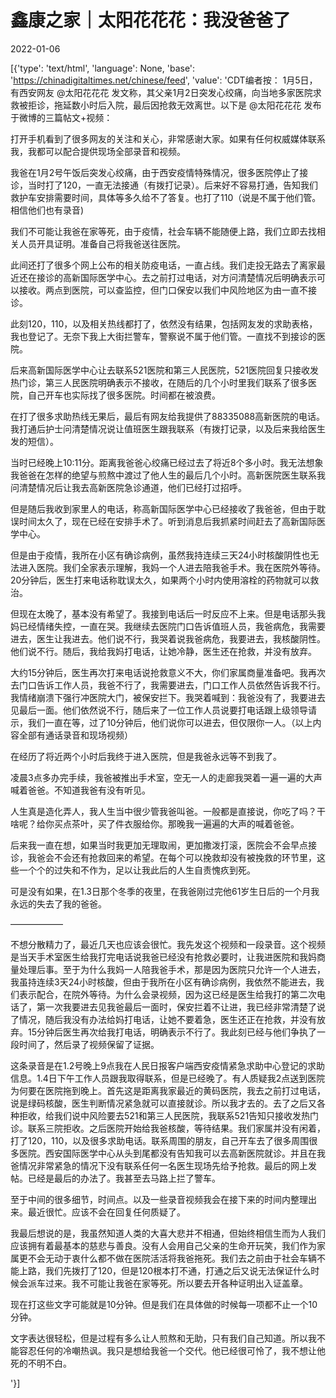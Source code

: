 # 鑫康之家｜太阳花花花：我没爸爸了

2022-01-06

[{'type': 'text/html', 'language': None, 'base': 'https://chinadigitaltimes.net/chinese/feed', 'value': 'CDT编者按： 1月5日，有西安网友 @太阳花花花 发文称，其父亲1月2日突发心绞痛，向当地多家医院求救被拒诊，拖延数小时后入院，最后因抢救无效离世。以下是 @太阳花花花 发布于微博的三篇帖文+视频：

打开手机看到了很多网友的关注和关心，非常感谢大家。如果有任何权威媒体联系我，我都可以配合提供现场全部录音和视频。

我爸在1月2号午饭后突发心绞痛，由于西安疫情特殊情况，很多医院停止了接诊，当时打了120，一直无法接通（有拨打记录）。后来好不容易打通，告知我们救护车安排需要时间，具体等多久给不了答复。也打了110（说是不属于他们管。相信他们也有录音)

我们不可能让我爸在家等死，由于疫情，社会车辆不能随便上路，我们立即去找相关人员开具证明。准备自己将我爸送往医院。



此间还打了很多个网上公布的相关防疫电话，一直占线。我们走投无路去了离家最近还在接诊的高新国际医学中心。去之前打过电话，对方问清楚情况后明确表示可以接收。两点到医院，可以查监控，但门口保安以我们中风险地区为由一直不接诊。

此刻120，110，以及相关热线都打了，依然没有结果，包括网友发的求助表格，我也登记了。无奈下我上大街拦警车，警察说不属于他们管。一直找不到接诊的医院。

后来高新国际医学中心让去联系521医院和第三人民医院，521医院回复只接收发热门诊，第三人民医院明确表示不接收，在随后的几个小时里我们联系了很多医院，自己开车也实际找了很多医院。时间都在被浪费。

在打了很多求助热线无果后，最后有网友给我提供了88335088高新医院的电话。我打通后护士问清楚情况说让值班医生跟我联系（有拨打记录，以及后来我给医生发的短信）。

当时已经晚上10:11分。距离我爸爸心绞痛已经过去了将近8个多小时。我无法想象我爸爸在怎样的绝望与煎熬中渡过了他人生的最后几个小时。高新医院医生联系我问清楚情况后让我去高新医院急诊通道，他们已经打过招呼。

但是随后我收到家里人的电话，称高新国际医学中心已经接收了我爸爸，但由于耽误时间太久了，现在已经在安排手术了。听到消息后我抓紧时间赶去了高新国际医学中心。

但是由于疫情，我所在小区有确诊病例，虽然我持连续三天24小时核酸阴性也无法进入医院。我们全家表示理解，我妈一个人进去陪我爸手术。我在医院外等待。20分钟后，医生打来电话称耽误太久，如果两个小时内使用溶栓的药物就可以救治。

但现在太晚了，基本没有希望了。我接到电话后一时反应不上来。但是电话那头我妈已经情绪失控，一直在哭。我继续去医院门口告诉值班人员，我爸病危，我需要进去，医生让我进去。他们说不行，我哭着说我爸病危，我要进去，我核酸阴性。他们说不行。随后，我给我妈打电话，让她冷静，医生还在抢救，并没有放弃。

大约15分钟后，医生再次打来电话说抢救意义不大，你们家属商量准备吧。我再次去门口告诉工作人员，我爸不行了，我需要进去，门口工作人员依然告诉我不行。我情绪崩溃下强行冲医院大门，被保安拦下。我哭着喊到：我爸没有了，我要进去见最后一面。他们依然说不行，随后来了一位工作人员说要打电话跟上级领导请示，我们一直在等，过了10分钟后，他们说你可以进去，但仅限你一人。（以上内容全部有通话录音和现场视频）

在经历了将近两个小时后我终于进入医院，但是我爸永远等不到我了。

凌晨3点多办完手续，我爸被推出手术室，空无一人的走廊我哭着一遍一遍的大声喊着爸爸。不知道我爸有没有听见。

人生真是造化弄人，我人生当中很少管我爸叫爸。一般都是直接说，你吃了吗？干啥呢？给你买点茶叶，买了件衣服给你。那晚我一遍遍的大声的喊着爸爸。

后来我一直在想，如果当时我更加无理取闹，更加撒泼打滚，医院会不会早点接诊，我爸会不会还有抢救回来的希望。在每个可以挽救却没有被挽救的环节里，这些一个个的过失和不作为，足以让我此后的人生自责愧疚到死。

可是没有如果，在1.3日那个冬季的夜里，在我爸刚过完他61岁生日后的一个月我永远的失去了我的爸爸。

——————

不想分散精力了，最近几天也应该会很忙。我先发这个视频和一段录音。这个视频是当天手术室医生给我打完电话说我爸已经没有抢救必要时，让我进医院和我妈商量处理后事。至于为什么我妈一人陪我爸手术，那是因为医院只允许一个人进去，我虽持连续3天24小时核酸，但由于我所在小区有确诊病例，我依然不能进去，我们表示配合，在院外等待。为什么会录视频，因为这已经是医生给我打的第二次电话了，第一次我要进去见我爸最后一面时，保安拦着不让进，我已经非常清楚了说了情况，随后我没有办法给妈打电话，让她不要着急，医生还正在抢救，并没有放弃。15分钟后医生再次给我打电话，明确表示不行了。我此刻已经与他们争执了一段时间了，然后录了视频保留了证据。



这条录音是在1.2号晚上9点我在人民日报客户端西安疫情紧急求助中心登记的求助信息。1.4日下午工作人员跟我取得联系，但是已经晚了。有人质疑我2点送到医院为何要在医院拖到晚上。首先这是距离我家最近的黄码医院，我去之前打过电话，说是绿码核酸，医生判断情况紧急就可以直接就诊。所以我才去的。去了之后又各种拒收，给我们说中风险要去521和第三人民医院，我联系521告知只接收发热门诊。联系三院拒收。之后医院开始给我爸核酸，等待结果。我们家属并没有闲着，打了120，110，以及很多求助电话。联系周围的朋友，自己开车去了很多周围很多医院。西安国际医学中心从头到尾都没有告知我可以去高新医院就诊。并且在我爸情况非常紧急的情况下没有联系任何一名医生现场先给予抢救。最后的网上发帖。已经是最后的办法了。我甚至去马路上拦了警车。

至于中间的很多细节，时间点。以及一些录音视频我会在接下来的时间内整理出来。最近很忙。应该不会在回复任何质疑了。

我最后想说的是，我虽然知道人类的大喜大悲并不相通，但始终相信生而为人我们应该拥有着最基本的慈悲与善良。没有人会用自己父亲的生命开玩笑，我们作为家属更不会无动于衷什么都不做在医院活活将我爸拖死。我们去之前由于社会车辆不能上路，我们先拨打了120，但是120根本打不通，打通之后又说无法保证什么时候会派车过来。我不可能让我爸在家等死。所以要去开各种证明出入证盖章。

现在打这些文字可能就是10分钟。但是我们在具体做的时候每一项都不止一个10分钟。

文字表达很轻松，但是过程有多么让人煎熬和无助，只有我们自己知道。所以我不能容忍任何的冷嘲热讽。我只是想给我爸一个交代。他已经很可怜了，我不想让他死的不明不白。

'}]